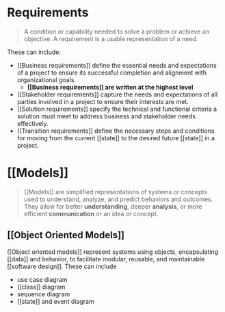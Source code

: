 # Requirements
> A condition or capability needed to solve a problem or achieve an objective. A requirement is a usable representation of a need.

These can include:
- [[Business requirements]] define the essential needs and expectations of a project to ensure its successful completion and alignment with organizational goals.
	- **[[Business requirements]] are written at the highest level**
- [[Stakeholder requirements]] capture the needs and expectations of all parties involved in a project to ensure their interests are met.
- [[Solution requirements]] specify the technical and functional criteria a solution must meet to address business and stakeholder needs effectively.
- [[Transition requirements]] define the necessary steps and conditions for moving from the current [[state]] to the desired future [[state]] in a project.
# [[Models]]
> [[Models]] are simplified representations of systems or concepts used to understand, analyze, and predict behaviors and outcomes. They allow for better **understanding**, deeper **analysis**, or more efficient **communication** or an idea or concept. 
## [[Object Oriented Models]]
[[Object oriented models]] represent systems using objects, encapsulating [[data]] and behavior, to facilitate modular, reusable, and maintainable [[software design]]. These can include
- use case diagram
- [[class]] diagram
- sequence diagram
- [[state]] and event diagram